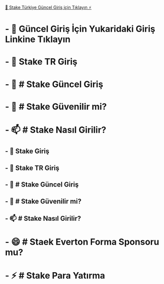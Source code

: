 [👀 Stake Türkiye Güncel Giriş için Tıklayın ⚡](https://tinyurl.com/TRStake)
 # - 👋 Güncel Giriş İçin Yukaridaki Giriş Linkine Tıklayın
 # - 👋 Stake TR Giriş
 # - 👀 # Stake Güncel Giriş
 # - 💞️ # Stake Güvenilir mi?
 # - 📫 # Stake Nasıl Girilir?
 ## - 👋 Stake Giriş
 ## - 👋 Stake TR Giriş
 ## - 👀 # Stake Güncel Giriş
 ## - 💞️ # Stake Güvenilir mi?
 ## - 📫 # Stake Nasıl Girilir?
 # - 😄 # Staek Everton Forma Sponsoru mu?
 # - ⚡ # Stake Para Yatırma
